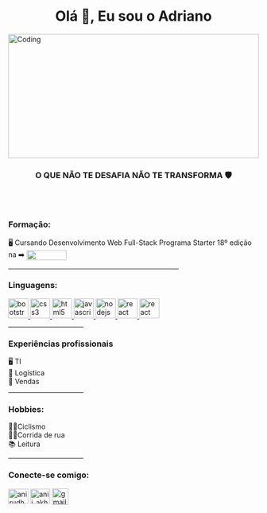 <h1 align="center">Olá 👋, Eu sou o Adriano</h1>


<img align="center" alt="Coding" width="100%" height="250" src="https://jonhnnyweslley.net/pt-br/blog/como-utilizar-ia-para-aumentar-sua-produtividade-em-programacao/tabnine_python_demo.gif">

<h3 align="center">O QUE NÃO TE DESAFIA NÃO TE TRANSFORMA 🛡️</h3>
<br><br>

<h3 align="left">Formação:</h3>
🖥️ Cursando Desenvolvimento Web Full-Stack Programa Starter 18º edição na ➡️ <a href="https://www.growdev.com.br/" target="blank" rel="noreferrer"><img src="https://www.growdev.com.br/assets/images/logo_growdev.png" align="center" width="80" height="20"/></a> 

<br>
<hr width="68%" >

<h3 align="left">Linguagens:</h3>
<p align="left"> <a href="https://getbootstrap.com" target="_blank" rel="noreferrer"> <img src="https://skillicons.dev/icons?i=bootstrap" alt="bootstrap" width="40" height="40"/> </a> 
<a href="https://www.w3schools.com/cpp/" target="_blank" rel="noreferrer"> <a href="https://www.w3schools.com/css/" target="_blank" rel="noreferrer"> <img src="https://skillicons.dev/icons?i=css" alt="css3" width="40" height="40"/> </a> 
<a href="https://www.w3schools.com/html/default.asp" target="_blank" rel="noreferrer"> <img src="https://skillicons.dev/icons?i=html" alt="html5" width="40" height="40"/> </a> 
<a href="https://developer.mozilla.org/en-US/docs/Web/JavaScript" target="_blank" rel="noreferrer"> <img src="https://skillicons.dev/icons?i=js" alt="javascript" width="40" height="40"/> </a> 
<a href="https://www.mysql.com/" target="_blank" rel="noreferrer"> <a href="https://nodejs.org" target="_blank" rel="noreferrer"> <img src="https://skillicons.dev/icons?i=nodejs" alt="nodejs" width="40" height="40"/> 
<a href="https://www.typescriptlang.org/" target="_blank" rel="noreferrer"> <img src="https://skillicons.dev/icons?i=ts" alt="react" width="40" height="40"/> </a> 
<a href="https://reactjs.org/" target="_blank" rel="noreferrer"> <img src="https://skillicons.dev/icons?i=react" alt="react" width="40" height="40"/> </a> </p>

<hr width="30%" >

<h3 align="left">Experiências profissionais</h3>
🖥️ TI <br>
🚚 Logística <br>
🏪 Vendas

<hr width="30%" >

<h3 align="left">Hobbies:</h3>
🚴‍♀️Ciclismo <br>
🏃‍♂️Corrida de rua <br>
📚 Leitura

<hr width="30%" >

<h3 align="left">Conecte-se comigo:</h3>
<p align="left">
<a href="https://www.linkedin.com/in/adriano-santos-51473a256/" target="blank"><img align="center" src="https://skillicons.dev/icons?i=linkedin" alt="anirudh-rai-072732220" height="30" width="40" /></a>
<a href="https://www.instagram.com/euadrianoss/" target="blank"><img align="center" src="https://skillicons.dev/icons?i=instagram" alt="anii_akhil" height="30" width="40" /></a>
<a href="mailto:adrianossfontes@gmail.com" target="blank"><img align="center" src="https://cdn.icon-icons.com/icons2/730/PNG/512/gmail_icon-icons.com_62758.png" alt="gmail" height="33" width="33" /></a>
</p>




